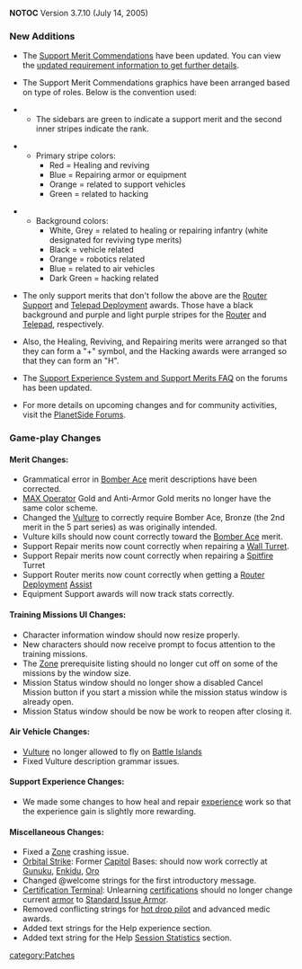 **NOTOC** Version 3.7.10 (July 14, 2005)

### New Additions

- The [Support Merit
  Commendations](/Support_Merit_Commendations "wikilink") have been
  updated. You can view the [updated requirement information to get
  further
  details](http://psforums.station.sony.com/ps/board/message?board.id=indevelopment&message.id=7586).

<!-- -->

- The Support Merit Commendations graphics have been arranged based on
  type of roles. Below is the convention used:

<!-- -->

- - The sidebars are green to indicate a support merit and the
    second inner stripes indicate the rank.

<!-- -->

- - Primary stripe colors:
    - Red = Healing and reviving
    - Blue = Repairing armor or equipment
    - Orange = related to support vehicles
    - Green = related to hacking

<!-- -->

- - Background colors:
    - White, Grey = related to healing or repairing infantry
      (white designated for reviving type merits)
    - Black = vehicle related
    - Orange = robotics related
    - Blue = related to air vehicles
    - Dark Green = hacking related

<!-- -->

- The only support merits that don't follow the above are the [Router
  Support](/Router_Support "wikilink") and [Telepad
  Deployment](/Telepad_Deployment "wikilink") awards. Those have a
  black background and purple and light purple stripes for the
  [Router](/Router "wikilink") and [Telepad](/Telepad "wikilink"),
  respectively.

<!-- -->

- Also, the Healing, Reviving, and Repairing merits were arranged so
  that they can form a "+" symbol, and the Hacking awards were
  arranged so that they can form an "H".

<!-- -->

- The [Support Experience System and Support Merits
  FAQ](http://psforums.station.sony.com/ps/board/message?board.id=faq&message.id=28)
  on the forums has been updated.

<!-- -->

- For more details on upcoming changes and for community activities,
  visit the [PlanetSide Forums](http://psforums.station.sony.com/ps).

### Game-play Changes

#### Merit Changes:

- Grammatical error in [Bomber Ace](/Bomber_Ace "wikilink") merit
  descriptions have been corrected.
- [MAX Operator](/MAX_Operator "wikilink") Gold and Anti-Armor Gold
  merits no longer have the same color scheme.
- Changed the [Vulture](/Vulture "wikilink") to correctly require
  Bomber Ace, Bronze (the 2nd merit in the 5 part series) as was
  originally intended.
- Vulture kills should now count correctly toward the [Bomber
  Ace](/Bomber_Ace "wikilink") merit.
- Support Repair merits now count correctly when repairing a [Wall
  Turret](/Phalanx "wikilink").
- Support Repair merits now count correctly when repairing a
  [Spitfire](/Spitfire "wikilink") Turret
- Support Router merits now count correctly when getting a [Router
  Deployment](/Router_Support "wikilink") [Assist](/Assist "wikilink")
- Equipment Support awards will now track stats correctly.

#### Training Missions UI Changes:

- Character information window should now resize properly.
- New characters should now receive prompt to focus attention to the
  training missions.
- The [Zone](/Zone "wikilink") prerequisite listing should no longer
  cut off on some of the missions by the window size.
- Mission Status window should no longer show a disabled Cancel
  Mission button if you start a mission while the mission status
  window is already open.
- Mission Status window should be now be work to reopen after closing
  it.

#### Air Vehicle Changes:

- [Vulture](/Vulture "wikilink") no longer allowed to fly on [Battle
  Islands](/Battle_Islands "wikilink")
- Fixed Vulture description grammar issues.

#### Support Experience Changes:

- We made some changes to how heal and repair
  [experience](/experience "wikilink") work so that the experience gain
  is slightly more rewarding.

#### Miscellaneous Changes:

- Fixed a [Zone](/Zone "wikilink") crashing issue.
- [Orbital Strike](/Orbital_Strike "wikilink"): Former
  [Capitol](/Capitol "wikilink") Bases: should now work correctly at
  [Gunuku](/Gunuku "wikilink"), [Enkidu](/Enkidu "wikilink"),
  [Oro](/Oro "wikilink")
- Changed @welcome strings for the first introductory message.
- [Certification Terminal](/Certification_Terminal "wikilink"):
  Unlearning [certifications](/certification "wikilink") should no
  longer change current [armor](/armor "wikilink") to [Standard Issue
  Armor](/Standard_Exo-Suit "wikilink").
- Removed conflicting strings for [hot drop
  pilot](/Galaxy_Support_Pilot "wikilink") and advanced medic awards.
- Added text strings for the Help experience section.
- Added text string for the Help [Session
  Statistics](/Session_Statistics "wikilink") section.

[category:Patches](/category:Patches "wikilink")
